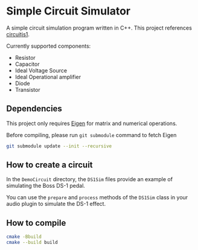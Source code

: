 # Simple Circuit Simulator

A simple circuit simulation program written in C++. This project references [circuitjs1](https://github.com/sharpie7/circuitjs1).

Currently supported components:

- Resistor 
- Capacitor
- Ideal Voltage Source
- Ideal Operational amplifier
- Diode
- Transistor

## Dependencies

This project only requires [Eigen](https://gitlab.com/libeigen/eigen.git) for matrix and numerical operations.

Before compiling, please run `git submodule` command to fetch Eigen

```bash
git submodule update --init --recursive
```

## How to create a circuit

In the `DemoCircuit` directory, the `DS1Sim` files provide an example of simulating the Boss DS-1 pedal.

You can use the `prepare` and `process` methods of the `DS1Sim` class in your audio plugin to simulate the DS-1 effect.

## How to compile

```bash
cmake -Bbuild
cmake --build build
```
